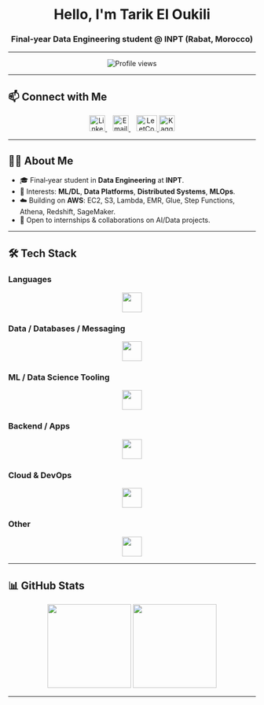 <!-- Profile README — @TarikEloukili -->

<!-- ======= Banner ======= -->
<!-- Option A: Static header image in your repo root -->
<h1 align="center">Hello, I'm Tarik El Oukili</h1>

<!-- Option B: Local animated GIF banner (upload to /assets/banner.gif in this repo) -->
<!-- <p align="center"><img src="assets/banner.gif" alt="Tarik El Oukili — banner" /></p> -->



<h3 align="center">Final‑year Data Engineering student @ INPT (Rabat, Morocco)</h3>

--- 

<p align="center">
  <img src="https://komarev.com/ghpvc/?username=TarikEloukili&label=Profile%20Views&color=0e75b6&style=flat" alt="Profile views" />
</p>



---

## 📫 Connect with Me

<p align="center">
  <!-- Skill Icons: linkedin, gmail are available; Kaggle/LeetCode are not in Skill Icons -->
  <a href="https://www.linkedin.com/in/tarik-el-oukili/" target="_blank" title="LinkedIn">
    <img src="https://skillicons.dev/icons?i=linkedin" height="32" alt="LinkedIn"/>
  </a>
  &nbsp;&nbsp;
  <a href="mailto:tarik.eloukili@outlook.com" target="_blank" title="Email">
    <img src="https://skillicons.dev/icons?i=gmail" height="32" alt="Email"/>
  </a>
  &nbsp;&nbsp;
  <!-- Keep LeetCode/Kaggle as text links so we stay 100% Skill Icons for images -->
  <a href="https://leetcode.com/u/Tarik_El_Oukili/" target="_blank">
    <img src="https://raw.githubusercontent.com/rahuldkjain/github-profile-readme-generator/master/src/images/icons/Social/leet-code.svg" height="32" width="42" alt="LeetCode"/>
  </a>
  <a href="https://www.kaggle.com/tarikeloukili" target="_blank">
    <img src="https://img.icons8.com/windows/32/1FB6FF/kaggle.png" height="32" width="32" alt="Kaggle"/>
  </a>

</p>

---

## 🙋‍♂️ About Me
- 🎓 Final‑year student in **Data Engineering** at **INPT**.
- 🔭 Interests: **ML/DL**, **Data Platforms**, **Distributed Systems**, **MLOps**.
- ☁️ Building on **AWS**: EC2, S3, Lambda, EMR, Glue, Step Functions, Athena, Redshift, SageMaker.
- 🤝 Open to internships & collaborations on AI/Data projects.

---

## 🛠️ Tech Stack

<!-- Tip: perline condenses rows; theme can be 'dark' (default) or 'light' -->
### Languages
<p align="center">
  <img src="https://skillicons.dev/icons?i=python,java,js,scala,r,c,bash&perline=12" height="40" />
</p>

### Data / Databases / Messaging
<p align="center">
  <img src="https://skillicons.dev/icons?i=postgres,mysql,mongodb,dynamodb,redis,kafka&perline=12" height="40" />
</p>

### ML / Data Science Tooling
<p align="center">
  <!-- sklearn, pytorch, tensorflow are available; add opencv + jupyter + anaconda for DS workflow -->
  <img src="https://skillicons.dev/icons?i=sklearn,tensorflow,opencv,anaconda&perline=12" height="40" />
</p>

### Backend / Apps
<p align="center">
  <img src="https://skillicons.dev/icons?i=django,fastapi,flask,react&perline=12" height="40" />
</p>

### Cloud & DevOps
<p align="center">
  <img src="https://skillicons.dev/icons?i=aws,docker,git,linux&perline=12" height="40" />
</p>

### Other
<p align="center">
  <img src="https://skillicons.dev/icons?i=latex&perline=12" height="40" />
</p>

---

## 📊 GitHub Stats
<p align="center">
  <img src="https://github-readme-stats.vercel.app/api?username=TarikEloukili&theme=radical&hide_border=false&include_all_commits=true&count_private=true" height="170" />
  <img src="https://github-readme-streak-stats.herokuapp.com/?user=TarikEloukili&theme=radical&hide_border=false" height="170" />
</p>



---



